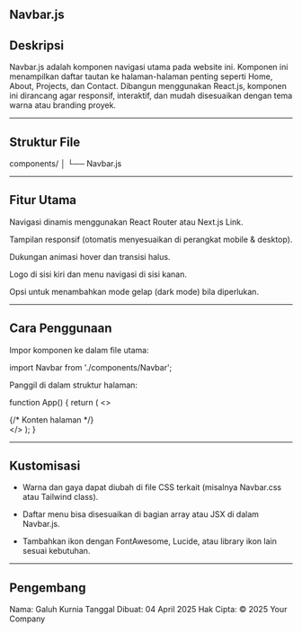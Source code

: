 ## **Navbar.js**
##  **Deskripsi**

Navbar.js adalah komponen navigasi utama pada website ini. Komponen ini menampilkan daftar tautan ke halaman-halaman penting seperti Home, About, Projects, dan Contact.
Dibangun menggunakan React.js, komponen ini dirancang agar responsif, interaktif, dan mudah disesuaikan dengan tema warna atau branding proyek.

---

## **Struktur File**
components/
│
└── Navbar.js

---

## **Fitur Utama**

Navigasi dinamis menggunakan React Router atau Next.js Link.

Tampilan responsif (otomatis menyesuaikan di perangkat mobile & desktop).

Dukungan animasi hover dan transisi halus.

Logo di sisi kiri dan menu navigasi di sisi kanan.

Opsi untuk menambahkan mode gelap (dark mode) bila diperlukan.

---

## **Cara Penggunaan**

Impor komponen ke dalam file utama:

import Navbar from './components/Navbar';


Panggil di dalam struktur halaman:

function App() {
  return (
    <>
      <Navbar />
      <main>{/* Konten halaman */}</main>
    </>
  );
}

---

## **Kustomisasi**

- Warna dan gaya dapat diubah di file CSS terkait (misalnya Navbar.css atau Tailwind class).

- Daftar menu bisa disesuaikan di bagian array atau JSX <Link> di dalam Navbar.js.

- Tambahkan ikon dengan FontAwesome, Lucide, atau library ikon lain sesuai kebutuhan.

---
## **Pengembang**

Nama: Galuh Kurnia
Tanggal Dibuat: 04 April 2025
Hak Cipta: © 2025 Your Company